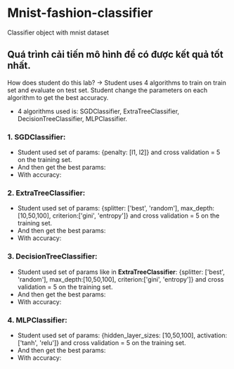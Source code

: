 # Mnist-fashion-classifier
Classifier object with mnist dataset
## Quá trình cải tiến mô hình để có được kết quả tốt nhất.
How does student do this lab?
-> Student uses 4 algorithms to train on train set and evaluate on test set. Student change the parameters on each algorithm to get the best accuracy.
- 4 algorithms used is: SGDClassifier, ExtraTreeClassifier, DecisionTreeClassifier, MLPClassifier.
### 1. SGDClassifier:
- Student used set of params: {penalty: [l1, l2]} and cross validation = 5 on the training set.
- And then get the best params:
- With accuracy: 
### 2. ExtraTreeClassifier:
- Student used set of params: {splitter: ['best', 'random'], max_depth:[10,50,100], criterion:['gini', 'entropy']} and cross validation = 5 on the training set.
- And then get the best params:
- With accuracy: 
### 3. DecisionTreeClassifier:
- Student used set of params like in <b>ExtraTreeClassifier</b>: {splitter: ['best', 'random'], max_depth:[10,50,100], criterion:['gini', 'entropy']} and cross validation = 5 on the training set.
- And then get the best params:
- With accuracy: 
### 4. MLPClassifier:
- Student used set of params: {hidden_layer_sizes: [10,50,100], activation: ['tanh', 'relu']} and cross validation = 5 on the training set.
- And then get the best params:
- With accuracy: 
